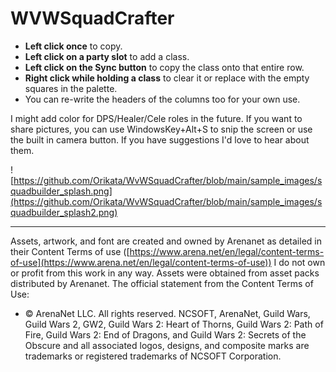 # WVWSquadCrafter

- **Left click once** to copy.
- **Left click on a party slot** to add a class.
- **Left click on the Sync button** to copy the class onto that entire row.
- **Right click while holding a class** to clear it or replace with the empty squares in the palette.
- You can re-write the headers of the columns too for your own use.

I might add color for DPS/Healer/Cele roles in the future. If you want to share pictures, you can use WindowsKey+Alt+S to snip the screen or use the built in camera button. If you have suggestions I'd love to hear about them.

![https://github.com/Orikata/WvWSquadCrafter/blob/main/sample_images/squadbuilder_splash.png](https://github.com/Orikata/WvWSquadCrafter/blob/main/sample_images/squadbuilder_splash2.png)




----------------------------------------------------
Assets, artwork, and font are created and owned by Arenanet as detailed in their Content Terms of use ([https://www.arena.net/en/legal/content-terms-of-use](https://www.arena.net/en/legal/content-terms-of-use)) I do not own or profit from this work in any way. Assets were obtained from asset packs distributed by Arenanet. The official statement from the Content Terms of Use:
- © ArenaNet LLC. All rights reserved. NCSOFT, ArenaNet, Guild Wars, Guild Wars 2, GW2, Guild Wars 2: Heart of Thorns, Guild Wars 2: Path of Fire, Guild Wars 2: End of Dragons, and Guild Wars 2: Secrets of the Obscure and all associated logos, designs, and composite marks are trademarks or registered trademarks of NCSOFT Corporation.

